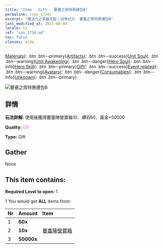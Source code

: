 ```yaml
---
title: "Item - Gift - 要塞之周特惠禮包B"
permalink: /con_1734/
excerpt: "魔法门之英雄无敌：战争纪元  要塞之周特惠禮包B"
last_modified_at: 2021-08-04
locale: cn
ref: "con_1734.md"
toc: false
classes: wide
---
```

 [Materials](/ItemsCN/){: .btn .btn--primary}[Artifacts](/ItemsCN/Artifacts/){: .btn .btn--success}[Unit Soul](/ItemsCN/UnitSoul/){: .btn .btn--warning}[Unit Awakening](/ItemsCN/UnitAwakening/){: .btn .btn--danger}[Hero Soul](/ItemsCN/HeroSoul/){: .btn .btn--info}[Hero Skill](/ItemsCN/HeroSkill/){: .btn .btn--primary}[Gift](/ItemsCN/Gift/){: .btn .btn--success}[Event related](/ItemsCN/Events/){: .btn .btn--warning}[Avatars](/ItemsCN/Avatars/){: .btn .btn--danger}[Consumables](/ItemsCN/Consumables/){: .btn .btn--info}[Unknown](/ItemsCN/Unknown/){: .btn .btn--primary}

 ![要塞之周特惠禮包B](/images/t/i_907220.png)

## 詳情
 **玩法詳解:** 使用後獲得要塞陣營寶箱*10、鑽石*60、黃金*50000

 **Quality:** <span style="color: #DA70D6">OK</span>

 **Type:** Gift

## Gather

  None

## This item contains:

 **Required Level to open:** 1

 1 You would get **ALL** items  from:

  | Nr | Amount |     Item    |
  |:---|:-------|:------------|
  | 1 |  **60x** | <i class="fas fa-gem"/> |  | 
  | 2 |  **10x** | [要塞陣營寶箱](/cn/Items/con_1277/) |  | 
  | 3 |  **50000x** | <i class="fas fa-coins"/> |  | 
